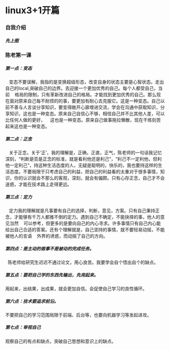 # linux3+1开篇
### 自我介绍

##### 先上图

### 陈老第一课

##### 第一点：变态
    变态不要误解，我指的是变换超级形态，改变自身的状态主要是心智状态。走出自己的local,突破自己的边界。去迎接一个更加优秀的自己。每个人都受自己，当前
    格局的限制，只有革新改进自己的格局。才能找到更加优秀的自己。那么现在面对原来自己每不耐烦的的事，要更加有耐心去克服它。这是一种变态。自己以前不善与人言谈分享知识，要变得敞开心扉增进交流，学会在沟通中获取知识，分享知识，这也是一种变态。原来自己自信心不够，相信自己并不比其他人差，可以比任何人做的更好，
    这也是一种变态。原来自己做事拖拉懒散，现在干练刻苦起来这也是一种变态。
    
    
##### 第二点：正念
    关于正念，关于‘正’，我的理解是，正确，正直，正气，陈老师的一句话我记忆深刻，“判断是否是正念的标准，就是看利他还是利己”，“利己不一定利他，但利他一定利己”，持这种生活态度的人，无疑是聪明的，快乐的，我也要持这样的生活态度。不要局限于只考虑自己的利益，把自己的利益看的太重对于很多事情，知识，你的认识就会不那么的客观，深刻，就会有偏颇。只有心存正念，自己才不会迷惑，才能在技术路上走得更远。
    
    
##### 第三点：定力
    定力我的理解就是凡事要有自己的选择，判断，意见，方案。只有自己秉持正念，才能够有千万人都推不倒的定力。遇到自己不确定，不能抉择的事，他人的意见当然
    可以参考，但更多的是要向自己的内心寻求。许多事情只有自己内心能给出自己合适的答案。还有个理解就是，自己坚持的事情，就不要轻易动摇，不能被他人的言语
    外界的诱惑，而动摇了自己的方向。
    
    
##### 第四点：是主动的做事不是被动的完成任务。
   
   陈老师给研究生迟迟不通过论文，用心良苦。我要学会自个悟出自个的缺点。
##### 第五点：要把自己学的东西先输出，先用起来。

用起来，出结果，出成果，就会更加自信。会促使自己学习的良性循环。

##### 第六点：技术要追求前沿。
不要把自己的学习范围局限于前端、后台等，也要向机器学习等发起进攻。
##### 第七点：审视自己
观察自己的有点和缺点，突破自己思想和意识上的缺点。
